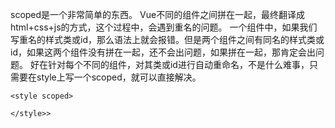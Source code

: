 scoped是一个非常简单的东西。
Vue不同的组件之间拼在一起，最终翻译成html+css+js的方式，这个过程中，会遇到重名的问题。
一个组件中，如果我们写重名的样式类或id，那么语法上就会报错。但是两个组件之间有同名的样式类或id，如果这两个组件没有拼在一起，还不会出问题，如果拼在一起，那肯定会出问题。
好在针对每个不同的组件，对其类或id进行自动重命名，不是什么难事，只需要在style上写一个scoped，就可以直接解决。

```vue
<style scoped>

</style>>
```